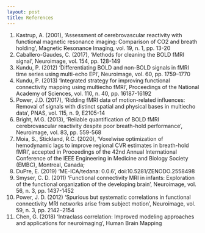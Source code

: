 ```yaml
---
layout: post
title: References
---
```

1. Kastrup, A. (2001), ‘Assessment of cerebrovascular reactivity with functional magnetic resonance imaging: Comparison of CO2 and breath holding’, Magnetic Resonance Imaging, vol. 19, n. 1, pp. 13-20
2. Caballero-Gaudes, C. (2017), ‘Methods for cleaning the BOLD fMRI signal’, Neuroimage, vol. 154, pp. 128-149
3. Kundu, P. (2012) ‘Differentiating BOLD and non-BOLD signals in fMRI time series using multi-echo EPI’, Neuroimage, vol. 60, pp. 1759–1770
4. Kundu, P. (2013) ‘Integrated strategy for improving functional connectivity mapping using multiecho fMRI’, Proceedings of the National Academy of Sciences, vol. 110, n. 40, pp. 16187-16192
5. Power, J.D. (2017), ‘Ridding fMRI data of motion-related influences: Removal of signals with distinct spatial and physical bases in multiecho data‘, PNAS, vol. 115, n. 9, E2105-14
7. Bright, M.G. (2013), ‘Reliable quantification of BOLD fMRI cerebrovascular reactivity despite poor breath-hold performance’, Neuroimage, vol. 83, pp. 559-568
8. Moia, S., Stickland, R.C. (2020), ‘Voxelwise optimization of hemodynamic lags to improve regional CVR estimates in breath-hold fMRI’, accepted in Proceedings of the 42nd Annual International Conference of the IEEE Engineering in Medicine and Biology Society (EMBC), Montreal,
Canada;
9. DuPre, E. (2019) ‘ME-ICA/tedana: 0.0.6’, doi:10.5281/ZENODO.2558498
10. Smyser, C. D. (2011) ‘Functional connectivity MRI in infants: Exploration of the functional organization of the developing brain’, Neuroimage, vol. 56, n. 3, pp. 1437-1452
11. Power, J. D. (2012) ‘Spurious but systematic correlations in functional connectivity MRI networks arise from subject motion’, Neuroimage, vol. 59, n. 3, pp. 2142–2154
12. Chen, G. (2018) ‘Intraclass correlation: Improved modeling approaches and applications for neuroimaging’, Human Brain Mapping